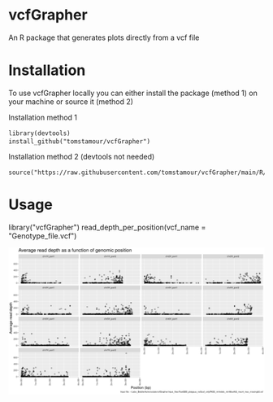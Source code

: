 # vcfGrapher
An R package that generates plots directly from a vcf file

# Installation
To use vcfGrapher locally you can either install the package (method 1) on your machine or source it (method 2)

Installation method 1
```
library(devtools)
install_github("tomstamour/vcfGrapher")
```
Installation method 2 (devtools not needed)
```
source("https://raw.githubusercontent.com/tomstamour/vcfGrapher/main/R/vcfGrapher.R")
```
# Usage
library("vcfGrapher")
read_depth_per_position(vcf_name = "Genotype_file.vcf")

![Alt text](/images/Read_depth_per_genomic_position.png)
